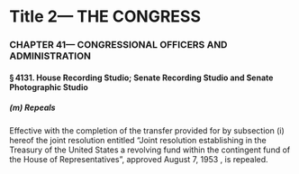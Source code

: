 
# Title 2— THE CONGRESS
### CHAPTER 41— CONGRESSIONAL OFFICERS AND ADMINISTRATION
#### § 4131. House Recording Studio; Senate Recording Studio and Senate Photographic Studio
##### (m) Repeals

Effective with the completion of the transfer provided for by subsection (i) hereof the joint resolution entitled “Joint resolution establishing in the Treasury of the United States a revolving fund within the contingent fund of the House of Representatives”, approved August 7, 1953 , is repealed.
